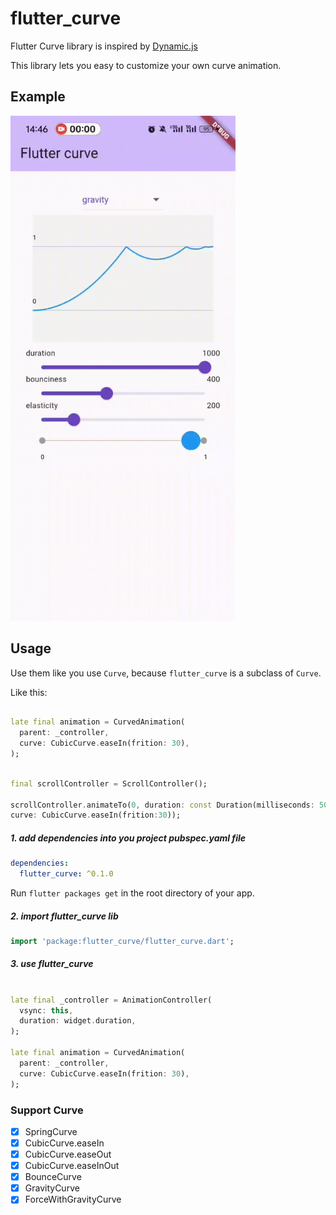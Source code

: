 # flutter_curve

Flutter Curve library is inspired by [Dynamic.js](http://dynamicsjs.com/)

This library lets you easy to customize your own curve animation.

## Example
<img src="/preview/flutter_curve.gif" width="360" height="808"/>

## Usage

Use them like you use `Curve`, because `flutter_curve` is a subclass of `Curve`.

Like this:

```dart

late final animation = CurvedAnimation(
  parent: _controller,
  curve: CubicCurve.easeIn(frition: 30),
);
```

```dart

final scrollController = ScrollController();

scrollController.animateTo(0, duration: const Duration(milliseconds: 500),
curve: CubicCurve.easeIn(frition:30));
```

##### 1. add dependencies into you project pubspec.yaml file

```yaml
dependencies:
  flutter_curve: ^0.1.0
```

Run `flutter packages get` in the root directory of your app.

##### 2. import flutter_curve lib

```dart
import 'package:flutter_curve/flutter_curve.dart';
```

##### 3. use flutter_curve

```dart

late final _controller = AnimationController(
  vsync: this,
  duration: widget.duration,
);

late final animation = CurvedAnimation(
  parent: _controller,
  curve: CubicCurve.easeIn(frition: 30),
);
```

### Support Curve

- [x] SpringCurve
- [x] CubicCurve.easeIn
- [x] CubicCurve.easeOut
- [x] CubicCurve.easeInOut
- [x] BounceCurve
- [x] GravityCurve
- [x] ForceWithGravityCurve
